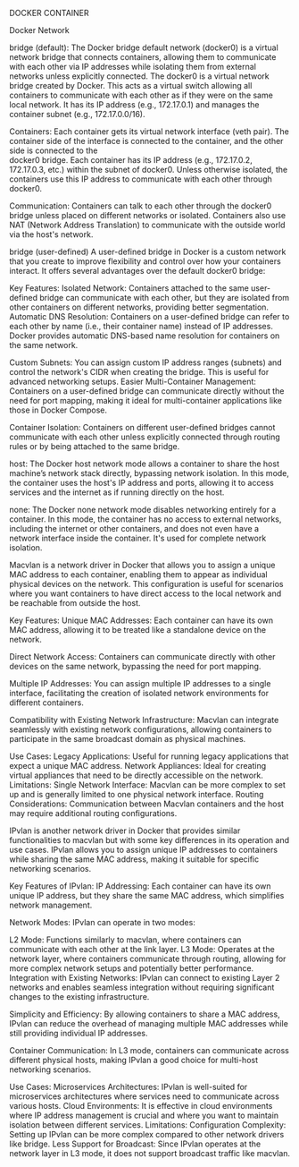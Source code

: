DOCKER CONTAINER


Docker Network


bridge (default):
 The Docker bridge default network (docker0) is a virtual network bridge that connects containers, allowing them to communicate with each other via IP addresses while 
 isolating them from external networks unless explicitly connected.
 The docker0 is a virtual network bridge created by Docker.
 This acts as a virtual switch allowing all containers to communicate with each other as if they were on the same   local network.
It has its IP address (e.g., 172.17.0.1) and manages the container subnet (e.g., 172.17.0.0/16).
  
  Containers:
    Each container gets its virtual network interface (veth pair).
  The container side of the interface is connected to the container, and the other side is connected to the      
  docker0 bridge.
  Each container has its IP address (e.g., 172.17.0.2, 172.17.0.3, etc.) within the subnet of docker0.
  Unless otherwise isolated, the containers use this IP address to communicate with each other through docker0.

  Communication:
   Containers can talk to each other through the docker0 bridge unless placed on different networks or isolated.
      Containers also use NAT (Network Address Translation) to communicate with the outside world via the host's  network.

  bridge (user-defined) 
  A user-defined bridge in Docker is a custom network that you create to improve flexibility and control over how your containers interact. It offers several advantages     over the default docker0 bridge:
  
  Key Features:
   Isolated Network: Containers attached to the same user-defined bridge can communicate with each other, but they are isolated from other containers on different 
   networks, providing better segmentation.
   Automatic DNS Resolution: Containers on a user-defined bridge can refer to each other by name (i.e., their container name) instead of IP addresses. Docker provides 
   automatic DNS-based name resolution for containers on the same network.
 
Custom Subnets: You can assign custom IP address ranges (subnets) and control the network's CIDR when creating the bridge. This is useful for advanced networking setups.
Easier Multi-Container Management: Containers on a user-defined bridge can communicate directly without the need for port mapping, making it ideal for multi-container applications like those in Docker Compose.
  
Container Isolation: Containers on different user-defined bridges cannot communicate with each other unless explicitly connected through routing rules or by being attached to the same bridge.

host:
    The Docker host network mode allows a container to share the host machine’s network stack directly, bypassing network isolation. In this mode, the container uses the host's IP address and ports, allowing it to access services and the internet as if running directly on the host.

none:
    The Docker none network mode disables networking entirely for a container. In this mode, the container has no access to external networks, including the internet or other containers, and does not even have a network interface inside the container. It's used for complete network isolation.



Macvlan is a network driver in Docker that allows you to assign a unique MAC address to each container, enabling them to appear as individual physical devices on the network. This configuration is useful for scenarios where you want containers to have direct access to the local network and be reachable from outside the host.

Key Features:
Unique MAC Addresses: Each container can have its own MAC address, allowing it to be treated like a standalone device on the network.

Direct Network Access: Containers can communicate directly with other devices on the same network, bypassing the need for port mapping.

Multiple IP Addresses: You can assign multiple IP addresses to a single interface, facilitating the creation of isolated network environments for different containers.

Compatibility with Existing Network Infrastructure: Macvlan can integrate seamlessly with existing network configurations, allowing containers to participate in the same broadcast domain as physical machines.

Use Cases:
Legacy Applications: Useful for running legacy applications that expect a unique MAC address.
Network Appliances: Ideal for creating virtual appliances that need to be directly accessible on the network.
Limitations:
Single Network Interface: Macvlan can be more complex to set up and is generally limited to one physical network interface.
Routing Considerations: Communication between Macvlan containers and the host may require additional routing configurations.

IPvlan is another network driver in Docker that provides similar functionalities to macvlan but with some key differences in its operation and use cases. IPvlan allows you to assign unique IP addresses to containers while sharing the same MAC address, making it suitable for specific networking scenarios.

Key Features of IPvlan:
IP Addressing: Each container can have its own unique IP address, but they share the same MAC address, which simplifies network management.

Network Modes: IPvlan can operate in two modes:

L2 Mode: Functions similarly to macvlan, where containers can communicate with each other at the link layer.
L3 Mode: Operates at the network layer, where containers communicate through routing, allowing for more complex network setups and potentially better performance.
Integration with Existing Networks: IPvlan can connect to existing Layer 2 networks and enables seamless integration without requiring significant changes to the existing infrastructure.

Simplicity and Efficiency: By allowing containers to share a MAC address, IPvlan can reduce the overhead of managing multiple MAC addresses while still providing individual IP addresses.

Container Communication: In L3 mode, containers can communicate across different physical hosts, making IPvlan a good choice for multi-host networking scenarios.

Use Cases:
Microservices Architectures: IPvlan is well-suited for microservices architectures where services need to communicate across various hosts.
Cloud Environments: It is effective in cloud environments where IP address management is crucial and where you want to maintain isolation between different services.
Limitations:
Configuration Complexity: Setting up IPvlan can be more complex compared to other network drivers like bridge.
Less Support for Broadcast: Since IPvlan operates at the network layer in L3 mode, it does not support broadcast traffic like macvlan.
